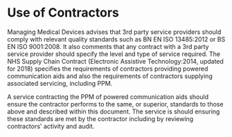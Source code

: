# Use of Contractors

Managing Medical Devices advises that 3rd party service providers should comply with relevant quality standards such as BN EN ISO 13485:2012 or BS EN ISO 9001:2008. It also comments that any contract with a 3rd party service provider should specify the level and type of service required. The NHS Supply Chain Contract \(Electronic Assistive Technology:2014, updated for 2018\) specifies the requirements of contractors providing powered communication aids and also the requirements of contractors supplying associated servicing, including PPM.

A service contracting the PPM of powered communication aids should ensure the contractor performs to the same, or superior, standards to those above and described within this document. The service is should ensuring these standards are met by the contractor including by reviewing contractors' activity and audit.

